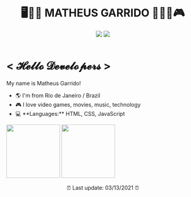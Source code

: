 <header>
  <h1 align="center">🖥️🧑🏻 MATHEUS GARRIDO 👨🏻‍💻🎮</h1>
  <p align="center">
    <a href="https://github.com/matheusgarrido" align="center"
      ><img
        src="https://img.shields.io/badge/-Github-000?style=flat-square&logo=Github&logoColor=white"
    /></a>
    <a href="https://www.linkedin.com/in/matheusgarrido10"
      ><img
        src="https://img.shields.io/badge/-LinkedIn-blue?style=flat-square&logo=Linkedin&logoColor=white"
    /></a>
  </p>
</header>
<main>
  <h1>< 𝓗𝓮𝓵𝓵𝓸 𝓓𝓮𝓿𝓮𝓵𝓸𝓹𝓮𝓻𝓼 ></h1>
  <p>My name is Matheus Garrido!</p>
  <ul>
    <li>🌎 I'm from Rio de Janeiro / Brazil</li>
    <li>🎮 I love video games, movies, music, technology</li>
    <li>💻 **Languages:** HTML, CSS, JavaScript</li>
  </ul>
  <a href="https://github.com/matheusgarrido?tab=repositories"
    ><img
      src="https://github-readme-stats.vercel.app/api?username=matheusgarrido&theme=dark&show_icons=true&hide=contribs,issues"
      height="140px"
  /></a>
  <a href="https://github.com/matheusgarrido?tab=repositories"
    ><img
      height="140px"
      src="https://github-readme-stats-anuraghazra1.vercel.app/api/top-langs/?username=matheusgarrido&layout=compact&theme=dark"
  /></a>
</main>
<footer>
  <p align="center">⏰ Last update: 03/13/2021 ⏰</p>
</footer>
